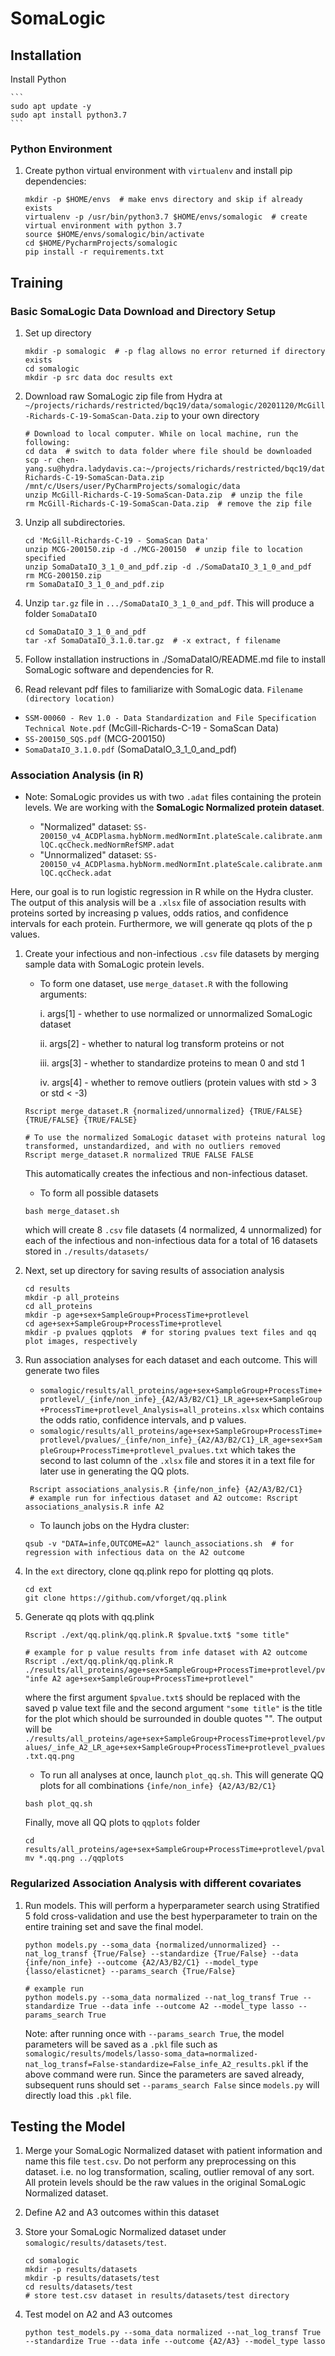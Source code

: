 # SomaLogic 

## Installation
Install Python 

    ```
    sudo apt update -y
    sudo apt install python3.7
    ```
 
### Python Environment
1. Create python virtual environment with `virtualenv` and install pip dependencies:
    ```
    mkdir -p $HOME/envs  # make envs directory and skip if already exists
    virtualenv -p /usr/bin/python3.7 $HOME/envs/somalogic  # create virtual environment with python 3.7
    source $HOME/envs/somalogic/bin/activate
    cd $HOME/PycharmProjects/somalogic
    pip install -r requirements.txt
    ```
   
## Training
### Basic SomaLogic Data Download and Directory Setup

1. Set up directory
    ```
    mkdir -p somalogic  # -p flag allows no error returned if directory exists
    cd somalogic
    mkdir -p src data doc results ext
    ```

2. Download raw SomaLogic zip file from Hydra at `~/projects/richards/restricted/bqc19/data/somalogic/20201120/McGill-Richards-C-19-SomaScan-Data.zip` to your own directory
    ```
    # Download to local computer. While on local machine, run the following:
    cd data  # switch to data folder where file should be downloaded
    scp -r chen-yang.su@hydra.ladydavis.ca:~/projects/richards/restricted/bqc19/data/somalogic/20201120/McGill-Richards-C-19-SomaScan-Data.zip /mnt/c/Users/user/PyCharmProjects/somalogic/data
    unzip McGill-Richards-C-19-SomaScan-Data.zip  # unzip the file
    rm McGill-Richards-C-19-SomaScan-Data.zip  # remove the zip file
    ```

3. Unzip all subdirectories.
    ```
    cd 'McGill-Richards-C-19 - SomaScan Data'
    unzip MCG-200150.zip -d ./MCG-200150  # unzip file to location specified
    unzip SomaDataIO_3_1_0_and_pdf.zip -d ./SomaDataIO_3_1_0_and_pdf  
    rm MCG-200150.zip
    rm SomaDataIO_3_1_0_and_pdf.zip
    ```

4. Unzip `tar.gz` file in `.../SomaDataIO_3_1_0_and_pdf`. This will produce a folder `SomaDataIO` 
    ```
    cd SomaDataIO_3_1_0_and_pdf
    tar -xf SomaDataIO_3.1.0.tar.gz  # -x extract, f filename
    ```

5. Follow installation instructions in ./SomaDataIO/README.md file to install SomaLogic software and dependencies for R.

6. Read relevant pdf files to familiarize with SomaLogic data. `Filename (directory location)`
  - `SSM-00060 - Rev 1.0 - Data Standardization and File Specification Technical Note.pdf` (McGill-Richards-C-19 - SomaScan Data)
  - `SS-200150_SQS.pdf` (MCG-200150)
  - `SomaDataIO_3.1.0.pdf` (SomaDataIO_3_1_0_and_pdf)

### Association Analysis (in R)
- Note: SomaLogic provides us with two `.adat` files containing the protein levels. We are working with the **SomaLogic Normalized protein dataset**.

    - "Normalized" dataset: `SS-200150_v4_ACDPlasma.hybNorm.medNormInt.plateScale.calibrate.anmlQC.qcCheck.medNormRefSMP.adat`
    - "Unnormalized" dataset: `SS-200150_v4_ACDPlasma.hybNorm.medNormInt.plateScale.calibrate.anmlQC.qcCheck.adat`

Here, our goal is to run logistic regression in R while on the Hydra cluster. The output of this analysis will be a `.xlsx` file of 
association results with proteins sorted by increasing p values, odds ratios, and confidence intervals for each protein.
Furthermore, we will generate qq plots of the p values.

1. Create your infectious and non-infectious `.csv` file datasets by merging sample data with SomaLogic protein levels. 

    - To form one dataset, use `merge_dataset.R` with the following arguments:
    
        i. args[1] - whether to use normalized or unnormalized SomaLogic dataset
      
        ii. args[2] - whether to natural log transform proteins or not

        iii. args[3] - whether to standardize proteins to mean 0 and std 1
      
        iv. args[4] - whether to remove outliers (protein values with std > 3 or std < -3)
    ```
    Rscript merge_dataset.R {normalized/unnormalized} {TRUE/FALSE} {TRUE/FALSE} {TRUE/FALSE} 
   
    # To use the normalized SomaLogic dataset with proteins natural log transformed, unstandardized, and with no outliers removed
    Rscript merge_dataset.R normalized TRUE FALSE FALSE
    ```
    This automatically creates the infectious and non-infectious dataset.
    
   - To form all possible datasets
   ```
   bash merge_dataset.sh
   ```
   which will create 8 `.csv` file datasets (4 normalized, 4 unnormalized) for each of the infectious and non-infectious data for a total of 16 datasets
   stored in `./results/datasets/`   
   
2. Next, set up directory for saving results of association analysis
    ```
    cd results
    mkdir -p all_proteins
    cd all_proteins
    mkdir -p age+sex+SampleGroup+ProcessTime+protlevel
    cd age+sex+SampleGroup+ProcessTime+protlevel
    mkdir -p pvalues qqplots  # for storing pvalues text files and qq plot images, respectively
    ```   
   
3. Run association analyses for each dataset and each outcome. This will generate two files
    - `somalogic/results/all_proteins/age+sex+SampleGroup+ProcessTime+protlevel/_{infe/non_infe}_{A2/A3/B2/C1}_LR_age+sex+SampleGroup+ProcessTime+protlevel_Analysis=all_proteins.xlsx`
    which contains the odds ratio, confidence intervals, and p values. 
    - `somalogic/results/all_proteins/age+sex+SampleGroup+ProcessTime+protlevel/pvalues/_{infe/non_infe}_{A2/A3/B2/C1}_LR_age+sex+SampleGroup+ProcessTime+protlevel_pvalues.txt` which takes the second to last
    column of the `.xlsx` file and stores it in a text file for later use in generating the QQ plots.
   ```
    Rscript associations_analysis.R {infe/non_infe} {A2/A3/B2/C1}
    # example run for infectious dataset and A2 outcome: Rscript associations_analysis.R infe A2
    ``` 
   - To launch jobs on the Hydra cluster:
    ```
    qsub -v "DATA=infe,OUTCOME=A2" launch_associations.sh  # for regression with infectious data on the A2 outcome
    ``` 
   
4. In the `ext` directory, clone qq.plink repo for plotting qq plots. 
    ```
    cd ext
    git clone https://github.com/vforget/qq.plink 
    ```
   
5. Generate qq plots with qq.plink
    ```
    Rscript ./ext/qq.plink/qq.plink.R $pvalue.txt$ "some title"  
   
    # example for p value results from infe dataset with A2 outcome
    Rscript ./ext/qq.plink/qq.plink.R ./results/all_proteins/age+sex+SampleGroup+ProcessTime+protlevel/pvalues/_infe_A2_LR_age+sex+SampleGroup+ProcessTime+protlevel_pvalues.txt "infe A2 age+sex+SampleGroup+ProcessTime+protlevel"
    ```
   where the first argument `$pvalue.txt$` should be replaced with the saved p value text file and the second argument `"some title"` is the title for the plot
   which should be surrounded in double quotes "". The output will be `./results/all_proteins/age+sex+SampleGroup+ProcessTime+protlevel/pvalues/_infe_A2_LR_age+sex+SampleGroup+ProcessTime+protlevel_pvalues.txt.qq.png`
   
   - To run all analyses at once, launch `plot_qq.sh`. This will generate QQ plots for all combinations `{infe/non_infe} {A2/A3/B2/C1}`
    ```
    bash plot_qq.sh
    ```
   Finally, move all QQ plots to `qqplots` folder
    ```
    cd results/all_proteins/age+sex+SampleGroup+ProcessTime+protlevel/pvalues
    mv *.qq.png ../qqplots
    ```

### Regularized Association Analysis with different covariates
<!-- # Used only if want to also model FDR proteins

1. Form datasets. This will create a dataset `somalogic/results/datasets/{infe/non_infe}_{A2/A3/B2/C1}_LR_age+sex+SampleGroup+ProcessTime+protlevel.csv`
   with each row being a sample and the columns: `age_at_diagnosis, sex, protein_1, protein_2, ..., protein_5284`.
   The protein columns are sorted by increasing p value so `protein_1` has the lowest p value and `protein_5284` has the highest
   p value (close to 1)
    ```
    python make_dataset.py --data {infe/non_infe} --outcome {A2/A3/B2/C1}
   
    # example run
    python make_dataset.py --data infe --outcome A2
    ```
-->

1. Run models. This will perform a hyperparameter search using Stratified 5 fold cross-validation and use the best 
hyperparameter to train on the entire training set and save the final model.
    ```
    python models.py --soma_data {normalized/unnormalized} --nat_log_transf {True/False} --standardize {True/False} --data {infe/non_infe} --outcome {A2/A3/B2/C1} --model_type {lasso/elasticnet} --params_search {True/False}
  
    # example run 
    python models.py --soma_data normalized --nat_log_transf True --standardize True --data infe --outcome A2 --model_type lasso --params_search True
    ```
    Note: after running once with `--params_search True`, the model parameters will be saved as a `.pkl` file such as 
    `somalogic/results/models/lasso-soma_data=normalized-nat_log_transf=False-standardize=False_infe_A2_results.pkl` if the above command were run. Since the parameters are saved already,
    subsequent runs should set `--params_search False` since `models.py` will directly load this `.pkl` file.

<!-- 
### Directory Information
- `src`: where scripts are located
- `data`: raw data and example/toy data
- `doc`:  manuscript files, source code documentation.
- `ext`: software from external sources
- `results`: cleaned datasets, figures and tables
-->

## Testing the Model
1. Merge your SomaLogic Normalized dataset with patient information and name this file `test.csv`. 
Do not perform any preprocessing on this dataset. i.e. no log transformation, scaling, outlier removal of any sort. 
All protein levels should be the raw values in the original SomaLogic Normalized dataset.

1. Define A2 and A3 outcomes within this dataset

1. Store your SomaLogic Normalized dataset under `somalogic/results/datasets/test`.
    ```
    cd somalogic
    mkdir -p results/datasets
    mkdir -p results/datasets/test
    cd results/datasets/test
    # store test.csv dataset in results/datasets/test directory
    ```
1. Test model on A2 and A3 outcomes
    ```
    python test_models.py --soma_data normalized --nat_log_transf True --standardize True --data infe --outcome {A2/A3} --model_type lasso
    ```
